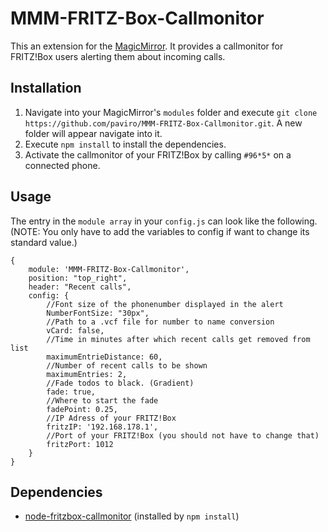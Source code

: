 # MMM-FRITZ-Box-Callmonitor
This an extension for the [MagicMirror](https://github.com/MichMich/MagicMirror). It provides a callmonitor for FRITZ!Box users alerting them about incoming calls.

## Installation
1. Navigate into your MagicMirror's `modules` folder and execute `git clone https://github.com/paviro/MMM-FRITZ-Box-Callmonitor.git`. A new folder will appear navigate into it.
2. Execute `npm install` to install the dependencies.
3. Activate the callmonitor of your FRITZ!Box by calling `#96*5*` on a connected phone.

## Usage
The entry in the `module array` in your `config.js` can look like the following. (NOTE: You only have to add the variables to config if want to change its standard value.)

```
{
	module: 'MMM-FRITZ-Box-Callmonitor',
	position: "top_right",
	header: "Recent calls",
	config: {
		//Font size of the phonenumber displayed in the alert
		NumberFontSize: "30px",
		//Path to a .vcf file for number to name conversion
		vCard: false,
		//Time in minutes after which recent calls get removed from list
		maximumEntrieDistance: 60,
		//Number of recent calls to be shown
		maximumEntries: 2,
		//Fade todos to black. (Gradient)
		fade: true,
		//Where to start the fade
		fadePoint: 0.25,
		//IP Adress of your FRITZ!Box
		fritzIP: '192.168.178.1',
		//Port of your FRITZ!Box (you should not have to change that)
		fritzPort: 1012
	}
}
```

## Dependencies
- [node-fritzbox-callmonitor](https://www.npmjs.com/package/node-fritzbox-callmonitor) (installed by `npm install`)